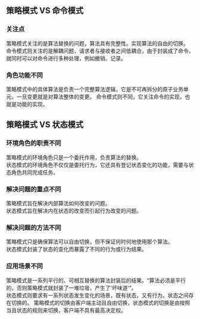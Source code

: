 ## 策略模式 VS 命令模式

### 关注点
策略模式关注的是算法替换的问题，算法具有完整性。实现算法的自由的切换。  
命令模式则关注的是解耦问题，请求者与接收者之间低耦合，由于封装成了命令，就同时可以对命令进行多种处理，例如撤销、记录。  

### 角色功能不同
策略模式中的具体算法是负责一个完整算法逻辑，它是不可再拆分的原子业务单元，一旦变更就是对算法整体的变更。 
命令模式则不同，它关注命令的实现，也就是功能的实现。

## 策略模式 VS 状态模式

### 环境角色的职责不同
策略模式的环境角色只是一个委托作用，负责算法的替换。  
状态模式的环境角色不仅仅是委托行为，它还具有登记状态变化的功能，需要与状态角色共同完成任务。

### 解决问题的重点不同
策略模式旨在解决内部算法如何改变的问题。   
状态模式旨在解决内在状态的改变而引起行为改变的问题。

### 解决问题的方法不同
策略模式只是确保算法可以自由切换，但不保证何时何地使用那个算法。  
状态模式封装了状态的变化而暴露了不同的行为或行为结果。

### 应用场景不同
策略模式是一系列平行的、可相互替换的算法封装后的结果。“算法必须是平行的，否则策略模式就封装了一堆垃圾，产生了'坏味道'”。   
状态模式则要求有一系列状态发生变化的场景，既有状态，又有行为。状态之间存在切换的。 
策略模式的切换由客户端主动且自由切换，状态模式的切换是由按照当且状态的规则来切换，客户端不具有最高决定权。
